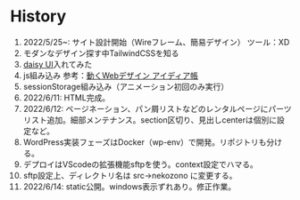 # History
1. 2022/5/25~: サイト設計開始（Wireフレーム、簡易デザイン） ツール：XD
2. モダンなデザイン探す中TailwindCSSを知る
3. [daisy UI](https://daisyui.com/)入れてみた
4. js組み込み 参考：[動くWebデザイン
アイディア帳](https://coco-factory.jp/ugokuweb/)
5. sessionStorage組み込み（アニメーション初回のみ実行）
6. 2022/6/11: HTML完成。
7. 2022/6/12: ページネーション、パン屑リストなどのレンタルページにパーツリスト追加。細部メンテナンス。section区切り、見出しcenterは個別に設定など。
8. WordPress実装フェーズはDocker（wp-env）で開発。リポジトリも分ける。
9. デプロイはVScodeの拡張機能sftpを使う。context設定でハマる。
10. sftp設定上、ディレクトリ名は src→nekozono に変更する。
11. 2022/6/14: static公開。windows表示ずれあり。修正作業。
